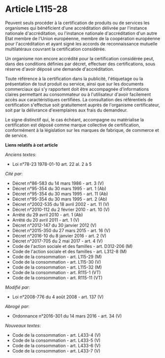 # Article L115-28

Peuvent seuls procéder à la certification de produits ou de services les organismes qui bénéficient d'une accréditation
délivrée par l'instance nationale d'accréditation, ou l'instance nationale d'accréditation d'un autre Etat membre de l'Union
européenne, membre de la coopération européenne pour l'accréditation et ayant signé les accords de reconnaissance mutuelle
multilatéraux couvrant la certification considérée. 

Un organisme non encore accrédité pour la certification considérée peut, dans des conditions définies par décret, effectuer
des certifications, sous réserve d'avoir déposé une demande d'accréditation. 

Toute référence à la certification dans la publicité, l'étiquetage ou la présentation de tout produit ou service, ainsi que
sur les documents commerciaux qui s'y rapportent doit être accompagnée d'informations claires permettant au consommateur ou à
l'utilisateur d'avoir facilement accès aux caractéristiques certifiées. La consultation des référentiels de certification
s'effectue soit gratuitement auprès de l'organisme certificateur, soit par la délivrance d'exemplaires aux frais du
demandeur. 

Le signe distinctif qui, le cas échéant, accompagne ou matérialise la certification est déposé comme marque collective de
certification, conformément à la législation sur les marques de fabrique, de commerce et de service.

**Liens relatifs à cet article**

_Anciens textes_:

  - Loi n°78-23 1978-01-10 art. 22 al. 2 à 5

_Cité par_:

  - Décret n°86-583 du 14 mars 1986 - art. 3 (V)
  - Décret n°95-354 du 30 mars 1995 - art. 1 (Ab)
  - Décret n°95-354 du 30 mars 1995 - art. 11 (Ab)
  - Décret n°95-354 du 30 mars 1995 - art. 2 (Ab)
  - Décret n°2002-535 du 18 avril 2002 - art. 11 (V)
  - Décret n°2010-112 du 2 février 2010 - art. 10 (V)
  - Arrêté du 29 avril 2010 - art. 1 (Ab)
  - Arrêté du 20 avril 2011 - art. 1 (V)
  - Décret n°2012-147 du 30 janvier 2012 (V)
  - Décret n°2015-350 du 27 mars 2015 - art. 16 (V)
  - Décret n°2016-10 du 8 janvier 2016 - art. 2 (V)
  - Décret n°2017-705 du 2 mai 2017 - art. 4 (V)
  - Code de l'action sociale et des familles - art. D312-206 (M)
  - Code de l'action sociale et des familles - art. L312-8 (M)
  - Code de la consommation - art. L115-29 (M)
  - Code de la consommation - art. L115-30 (V)
  - Code de la consommation - art. L115-32 (M)
  - Code de la consommation - art. R115-1 (VT)
  - Code de la consommation - art. R115-11 (VT)

_Modifié par_:

  - Loi n°2008-776 du 4 août 2008 - art. 137 (V)

_Abrogé par_:

  - Ordonnance n°2016-301 du 14 mars 2016 - art. 34 (V)

_Nouveaux textes_:

  - Code de la consommation - art. L433-4 (V)
  - Code de la consommation - art. L433-5 (V)
  - Code de la consommation - art. L433-6 (V)
  - Code de la consommation - art. L433-7 (V)
